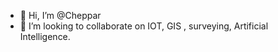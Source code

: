 - 👋 Hi, I’m @Cheppar
- 💞️ I’m looking to collaborate on IOT, GIS , surveying, Artificial Intelligence. 


<!---
Cheppar/Cheppar is a ✨ special ✨ repository because its `README.md` (this file) appears on your GitHub profile.
You can click the Preview link to take a look at your changes.
--->
